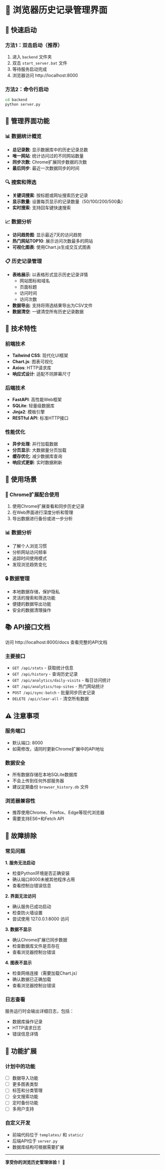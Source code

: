 # 🎯 浏览器历史记录管理界面

## 🚀 快速启动

### 方法1：双击启动（推荐）
1. 进入 `backend` 文件夹
2. 双击 `start_server.bat` 文件
3. 等待服务启动完成
4. 浏览器访问 http://localhost:8000

### 方法2：命令行启动
```bash
cd backend
python server.py
```

## 🎨 管理界面功能

### 📊 数据统计概览
- **总记录数**: 显示数据库中的历史记录总数
- **唯一网站**: 统计访问过的不同网站数量
- **同步次数**: Chrome扩展同步数据的次数
- **最后同步**: 最近一次数据同步的时间

### 🔍 搜索和筛选
- **关键词搜索**: 按标题或网址搜索历史记录
- **显示数量**: 设置每页显示的记录数量（50/100/200/500条）
- **实时搜索**: 支持回车键快速搜索

### 📈 数据分析
- **访问趋势图**: 显示最近7天的访问趋势
- **热门网站TOP10**: 展示访问次数最多的网站
- **可视化图表**: 使用Chart.js生成交互式图表

### 📋 历史记录管理
- **表格展示**: 以表格形式显示历史记录详情
  - 网站图标和域名
  - 页面标题
  - 访问时间
  - 访问次数
- **数据导出**: 支持将筛选结果导出为CSV文件
- **数据清空**: 一键清空所有历史记录数据

## 🔧 技术特性

### 前端技术
- **Tailwind CSS**: 现代化UI框架
- **Chart.js**: 图表可视化
- **Axios**: HTTP请求库
- **响应式设计**: 适配不同屏幕尺寸

### 后端技术
- **FastAPI**: 高性能Web框架
- **SQLite**: 轻量级数据库
- **Jinja2**: 模板引擎
- **RESTful API**: 标准HTTP接口

### 性能优化
- **异步处理**: 并行加载数据
- **分页显示**: 大数据量分页加载
- **缓存优化**: 减少数据库查询
- **响应式更新**: 实时数据刷新

## 🎯 使用场景

### 📱 Chrome扩展配合使用
1. 使用Chrome扩展查看和同步历史记录
2. 在Web界面进行深度分析和管理
3. 导出数据进行备份或进一步分析

### 📊 数据分析
- 了解个人浏览习惯
- 分析网站访问频率
- 追踪时间使用模式
- 发现浏览趋势变化

### 🔒 数据管理
- 本地数据存储，保护隐私
- 灵活的搜索和筛选功能
- 便捷的数据导出功能
- 安全的数据清理操作

## 📚 API接口文档

访问 http://localhost:8000/docs 查看完整的API文档

### 主要接口
- `GET /api/stats` - 获取统计信息
- `GET /api/history` - 查询历史记录
- `GET /api/analytics/daily-visits` - 每日访问统计
- `GET /api/analytics/top-sites` - 热门网站统计
- `POST /api/sync-batch` - 批量同步历史记录
- `DELETE /api/clear-all` - 清空所有数据

## ⚠️ 注意事项

### 服务端口
- 默认端口: 8000
- 如需修改，请同时更新Chrome扩展中的API地址

### 数据安全
- 所有数据存储在本地SQLite数据库
- 不会上传到任何外部服务器
- 建议定期备份 `browser_history.db` 文件

### 浏览器兼容性
- 推荐使用Chrome、Firefox、Edge等现代浏览器
- 需要支持ES6+和Fetch API

## 🔧 故障排除

### 常见问题

**1. 服务无法启动**
- 检查Python环境是否正确安装
- 确认端口8000未被其他程序占用
- 查看控制台错误信息

**2. 界面无法访问**
- 确认服务已成功启动
- 检查防火墙设置
- 尝试使用 127.0.0.1:8000 访问

**3. 数据不显示**
- 确认Chrome扩展已同步数据
- 检查数据库文件是否存在
- 查看浏览器控制台错误

**4. 图表不显示**
- 检查网络连接（需要加载Chart.js）
- 确认数据已正确加载
- 查看浏览器控制台错误

### 日志查看
服务运行时会输出详细日志，包括：
- 数据库操作记录
- HTTP请求日志
- 错误信息详情

## 🎉 功能扩展

### 计划中的功能
- [ ] 数据导入功能
- [ ] 更多图表类型
- [ ] 标签和分类管理
- [ ] 全文搜索功能
- [ ] 定时备份功能
- [ ] 多用户支持

### 自定义开发
- 前端代码位于 `templates/` 和 `static/`
- 后端API位于 `server.py`
- 数据库结构可根据需要扩展

---

**享受你的浏览历史管理体验！** 🎯
